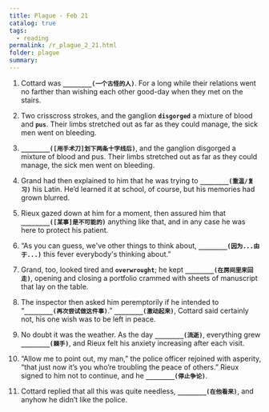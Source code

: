 ```yaml
---
title: Plague - Feb 21
catalog: true
tags: 
  - reading
permalink: /r_plague_2_21.html
folder: plague
summary: 
---
```



1.  Cottard was <b data-toggle="tooltip" data-original-title="{{site.data.answers.plag_d_11_a1}}">`________(一个古怪的人)`</b>. For a long while their relations went no farther than wishing each other good-day when they met on the stairs.

2.  Two crisscross strokes, and the ganglion <b data-toggle="tooltip" data-original-title="{{site.data.glossary.disgorged}}">`disgorged`</b> a mixture of blood and <b data-toggle="tooltip" data-original-title="{{site.data.glossary.pus}}">`pus`</b>. Their limbs stretched out as far as they could manage, the sick men went on bleeding.

3.  <b data-toggle="tooltip" data-original-title="{{site.data.answers.plag_d_11_c1}}">`________([用手术刀]划下两条十字线后)`</b>, and the ganglion disgorged a mixture of blood and pus. Their limbs stretched out as far as they could manage, the sick men went on bleeding.

4.  Grand had then explained to him that he was trying to <b data-toggle="tooltip" data-original-title="{{site.data.answers.plag_d_11_d1}}">`________(重温/复习)`</b> his Latin. He’d learned it at school, of course, but his memories had grown blurred.

5.  Rieux gazed down at him for a moment, then assured him that <b data-toggle="tooltip" data-original-title="{{site.data.answers.plag_d_11_e1}}">`________([某事]是不可能的)`</b> anything like that, and in any case he was here to protect his patient.

6.  “As you can guess, we've other things to think about, <b data-toggle="tooltip" data-original-title="{{site.data.answers.plag_d_11_f1}}">`________(因为...由于...)`</b> this fever everybody's thinking about.”

7.  Grand, too, looked tired and <b data-toggle="tooltip" data-original-title="{{site.data.glossary.overwrought}}">`overwrought`</b>; he kept <b data-toggle="tooltip" data-original-title="{{site.data.answers.plag_d_11_g1}}">`________(在房间里来回走)`</b>, opening and closing a portfolio crammed with sheets of manuscript that lay on the table.

8.  The inspector then asked him peremptorily if he intended to “<b data-toggle="tooltip" data-original-title="{{site.data.answers.plag_d_11_h1}}">`________(再次尝试做这件事)`</b>.” <b data-toggle="tooltip" data-original-title="{{site.data.answers.plag_d_11_h2}}">`________(激动起来)`</b>, Cottard said certainly not, his one wish was to be left in peace.

9.  No doubt it was the weather. As the day <b data-toggle="tooltip" data-original-title="{{site.data.answers.plag_d_11_i1}}">`________(流逝)`</b>, everything grew <b data-toggle="tooltip" data-original-title="{{site.data.answers.plag_d_11_i2}}">`________(棘手)`</b>, and Rieux felt his anxiety increasing after each visit.

10.  “Allow me to point out, my man,” the police officer rejoined with asperity, “that just now it’s you who’re troubling the peace of others.” Rieux signed to him not to continue, and he <b data-toggle="tooltip" data-original-title="{{site.data.answers.plag_d_11_j1}}">`________(停止争论)`</b>.

11.  Cottard replied that all this was quite needless, <b data-toggle="tooltip" data-original-title="{{site.data.answers.plag_d_11_k1}}">`________(在他看来)`</b>, and anyhow he didn’t like the police.